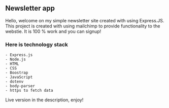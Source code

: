 ## Newsletter app
Hello, welcome on my simple newsletter site created with using Express.JS.
This project is created with using mailchimp to provide functionality to the webstie. It is 100 % work and you can signup!



### Here is technology stack
    - Express.js
    - Node.js
    - HTML
    - CSS
    - Boostrap
    - JavaScript
    - dotenv
    - body-parser
    - https to fetch data


Live version in the description, enjoy!